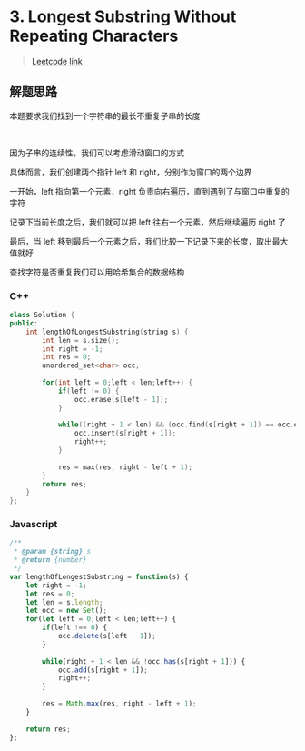 # 3. Longest Substring Without Repeating Characters

> [Leetcode link](https://leetcode.com/problems/longest-substring-without-repeating-characters/)



## 解题思路

本题要求我们找到一个字符串的最长不重复子串的长度

<br />

因为子串的连续性，我们可以考虑滑动窗口的方式

具体而言，我们创建两个指针 left 和 right，分别作为窗口的两个边界

一开始，left 指向第一个元素，right 负责向右遍历，直到遇到了与窗口中重复的字符

记录下当前长度之后，我们就可以把 left 往右一个元素，然后继续遍历 right 了

最后，当 left 移到最后一个元素之后，我们比较一下记录下来的长度，取出最大值就好

查找字符是否重复我们可以用哈希集合的数据结构



### C++

```cpp
class Solution {
public:
    int lengthOfLongestSubstring(string s) {
        int len = s.size();
        int right = -1;
        int res = 0;
        unordered_set<char> occ;
        
        for(int left = 0;left < len;left++) {
            if(left != 0) {
                occ.erase(s[left - 1]);
            }
            
            while((right + 1 < len) && (occ.find(s[right + 1]) == occ.end())) {
                occ.insert(s[right + 1]);
                right++;
            }
            
            res = max(res, right - left + 1);
        }
        return res;
    }
};
```



### Javascript

```js
/**
 * @param {string} s
 * @return {number}
 */
var lengthOfLongestSubstring = function(s) {
    let right = -1;
    let res = 0;
    let len = s.length;
    let occ = new Set();
    for(let left = 0;left < len;left++) {
        if(left !== 0) {
            occ.delete(s[left - 1]);
        }
        
        while(right + 1 < len && !occ.has(s[right + 1])) {
            occ.add(s[right + 1]);
            right++;
        }
        
        res = Math.max(res, right - left + 1);
    }
    
    return res;
};
```

